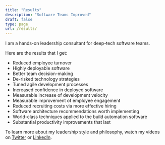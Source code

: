 ```yaml
---
title: "Results"
description: "Software Teams Improved"
draft: false
type: page
url: /results/
---
```



I am a hands-on leadership consultant for deep-tech software teams.

Here are the results that I get:

<!--more-->


- Reduced employee turnover
- Highly deployable software
- Better team decision-making
- De-risked technology strategies
- Tuned agile development processes
- Increased confidence in deployed software
- Measurable increase of development velocity
- Measurable improvement of employee engagement
- Reduced recruiting costs via more effective hiring
- Software architecture recommendations worth implementing
- World-class techniques applied to the build automation software
- Substantial productivity improvements that last

To learn more about my leadership style and philosophy, watch my videos on
[Twitter](https://twitter.com/robinbateboerop) or
[LinkedIn](https://www.linkedin.com/in/robinbb/).
